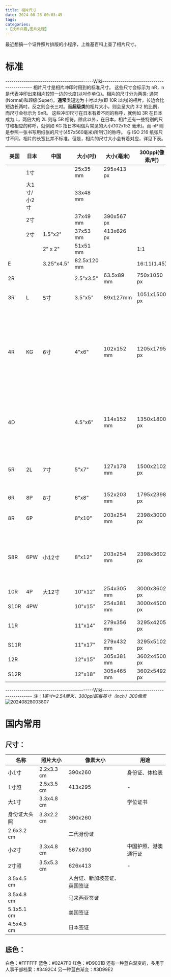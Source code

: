 ```yaml
---
title: 相片尺寸
date: 2024-08-28 00:03:45
tags: 
categories:
- [技术兴趣,图片处理]
---
```

最近想搞一个证件照片排版的小程序，上维基百科上查了相片尺寸。
<!--more-->
# 标准
-------------------------------------------Wiki-------------------------------------------
相片尺寸是相片冲印时用到的标准尺寸。
这些尺寸会标示为 nR，n 是代表冲印出来相片较短一边的长度(以吋作单位)。相片的尺寸分为两类: 通常(Normal)和超级(Super)。**通常**类短边为十吋以内(即 10R 以内)的相片，长边会比短边长两吋。反之则会长三吋。而**超级类**的相片大小，则会呈大约 3:2 的比例，而尺寸会标示为 SnR。
这些冲印尺寸在日本有着不同的称呼，就例如 3R 在日本成为 L，两倍大的 2L 则与 5R 相符。除此以外，在日本，相片还有一些特别的尺寸和相应的称呼，就例如 KG 指日本明信片常见的大小(102x152 毫米)。而 nP 则是参照一张书写用纸张的尺寸(457x560毫米)所制订的称呼。
与 ISO 216 纸张尺寸不同，相片的长宽比并不标准。但是，相片的尺寸大小会有着对应，详见下表。

美国|日本|中国|大小(吋)|大小(毫米)|300ppi(像素/吋)|长宽比|备注
--|--|--|--|--|--|--|--
||1寸||25x35 mm|295x413 px||
||大1寸/小2寸||33x48 mm|||
||2寸||37x49 mm|390x567 px||证件照
||2寸|1.5"x2"|37x53 mm|413x626 px||标准2寸
|||2" x 2"|51x51 mm||1:1|
|E||3.25"x4.5"|82.5x120 mm||16:11(1.45)|约数
2R|||2.5"x3.5"|63.5x89 mm|750x1050 px||
3R|L|5寸|3.5"x5"|89x127mm|1051x1500 px|10:7(1.43)|又称为"9x13 cm"
4R|KG|6寸|4"x6"|102x152 mm|1205x1795 px|3:2(1.5)|标准 135 底片尺寸。美国，加拿大，澳洲及印度的标准相片尺寸。又称为"10x15 cm"
4D|||4.5"x6"|114x152 mm|1350x1800 px|4:3(1.33)|为大部分大众化的数码相机及采用微4/3系统的相机的新尺寸
5R|2L|7寸|5"x7"|127x178 mm|1500x2102 px|7:5(1.4)|3R大小的两倍，又称为"13x18 cm"
6R|8P|8寸|6"x8"|152x203 mm|1795x2398 px|4:3(1.33)|4R大小的两倍
8R|6P||8"x10"|203x254 mm|2398x3000 px|5:4(1、/5)|又称为"20x25 cm"
S8R|6PW|小12寸|8"x12"|203x254 mm|2398x3602 px|3:2(1.5)|最接近 A4 纸的大小。6R 大小的两倍，又称为"20x30 cm"
10R|4P|大12寸|10"x12"|254x305 mm|3000x3602 px|6:5(1.2)|
S10R|4PW||10"x15"|254x381 mm|3000x4500 px|3:2(1.5)|
11R|||11"x14"|279x356 mm|3295x4205 px|14:11(1.27)|又称为"28x36 cm"
S11R|||11"x17"|279x432 mm|3295x5102 px|17:11(1.54)|
12R|||12"x15"|305x381 mm|3602x4500 px|5:4(1.25)|
S12R|||12"x18"|305x465 mm|3602x5492 px|3:2(1.5)|
-------------------------------------------Wiki-------------------------------------------
*注：1英寸≈2.54厘米，300ppi即每英寸（inch）300像素*
![20240828003807](https://raw.githubusercontent.com/shenguosai/MyPic/img/img/20240828003807.png)

# 国内常用
## 尺寸：
名称|照片大小|像素大小|用途
--|--|--|--
小1寸|2.2x3.3 cm|390x260|身份证、体检表
1寸照|2.5x3.5 cm|413x295|-
大1寸|3.3x4.8 cm||学位证书
身份证大头照|3.3x2.2 cm|390x260|
|2.6x3.2 cm||二代身份证
小2寸|3.3x4.8 cm|567x390|中国护照、港澳通行证
2寸照|3.5x5.3 cm|626x413|-
|3.5x4.5 cm||入台证、新加坡签证、英国签证
|3.5x4.8 cm||马来西亚签证
|5.1x5.1 cm||美国签证
|4.5x4.5 cm||日本签证

## 底色：
白色：#FFFFFF
蓝色：#02A7F0
红色：#D9001B
还有一种蓝白渐变的，多用于人事干部档案：#3492C4
另一种蓝白渐变：#3D99E2
